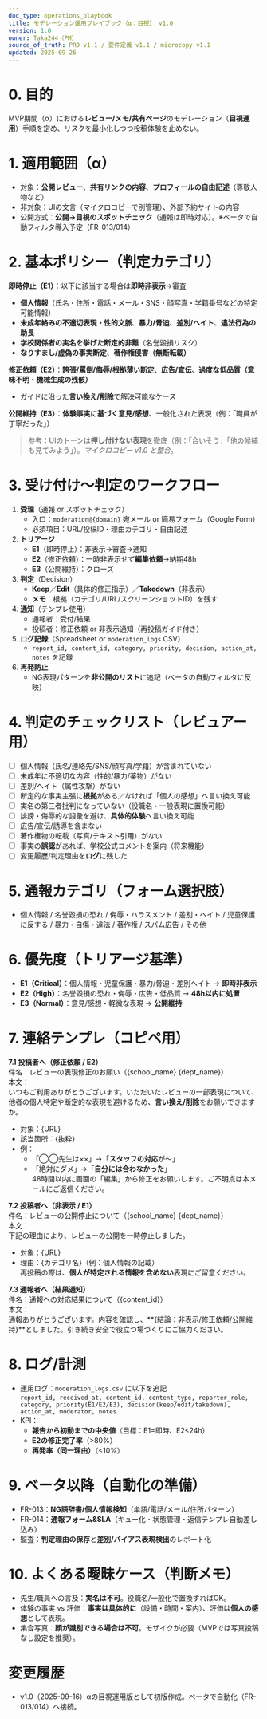 ```yaml
---
doc_type: operations_playbook
title: モデレーション運用プレイブック（α：目視） v1.0
version: 1.0
owner: Taka244（PM）
source_of_truth: PRD v1.1 / 要件定義 v1.1 / microcopy v1.1
updated: 2025-09-26
---
```


# 0. 目的
MVP期間（α）における**レビュー/メモ/共有ページ**のモデレーション（**目視運用**）手順を定め、リスクを最小化しつつ投稿体験を止めない。

# 1. 適用範囲（α）
- 対象：**公開レビュー**、**共有リンクの内容**、**プロフィールの自由記述**（尊敬人物など）
- 非対象：UIの文言（マイクロコピーで別管理）、外部予約サイトの内容
- 公開方式：**公開→目視のスポットチェック**（通報は即時対応）。※ベータで自動フィルタ導入予定（FR-013/014）

# 2. 基本ポリシー（判定カテゴリ）
**即時停止（E1）**：以下に該当する場合は**即時非表示**→審査
- **個人情報**（氏名・住所・電話・メール・SNS・顔写真・学籍番号などの特定可能情報）
- **未成年絡みの不適切表現・性的文脈**、**暴力/脅迫**、**差別/ヘイト**、**違法行為の助長**
- **学校関係者の実名を挙げた断定的非難**（名誉毀損リスク）
- **なりすまし/虚偽の事実断定**、**著作権侵害（無断転載）**

**修正依頼（E2）**：**誇張/罵倒/侮辱/根拠薄い断定**、**広告/宣伝**、**過度な低品質（意味不明・機械生成の残骸）**
- ガイドに沿った**言い換え/削除**で解決可能なケース

**公開維持（E3）**：**体験事実に基づく意見/感想**、一般化された表現（例：「職員が丁寧だった」）

> 参考：UIのトーンは**押し付けない表現**を徹底（例：「合いそう」「他の候補も見てみよう」）。*マイクロコピー v1.0 と整合*。

# 3. 受け付け〜判定のワークフロー
1. **受理**（通報 or スポットチェック）  
   - 入口：`moderation@{domain}` 宛メール or 簡易フォーム（Google Form）  
   - 必須項目：URL/投稿ID・理由カテゴリ・自由記述
2. **トリアージ**  
   - **E1**（即時停止）：非表示→審査→通知  
   - **E2**（修正依頼）：一時非表示せず**編集依頼**→納期48h  
   - **E3**（公開維持）：クローズ
3. **判定**（Decision）  
   - **Keep**／**Edit**（具体的修正指示）／**Takedown**（非表示）  
   - **メモ**：根拠（カテゴリ/URL/スクリーンショットID）を残す
4. **通知**（テンプレ使用）  
   - 通報者：受付/結果  
   - 投稿者：修正依頼 or 非表示通知（再投稿ガイド付き）
5. **ログ記録**（Spreadsheet or `moderation_logs` CSV）  
   - `report_id, content_id, category, priority, decision, action_at, notes` を記録
6. **再発防止**  
   - NG表現パターンを**非公開のリスト**に追記（ベータの自動フィルタに反映）

# 4. 判定のチェックリスト（レビュアー用）
- [ ] 個人情報（氏名/連絡先/SNS/顔写真/学籍）が含まれていない  
- [ ] 未成年に不適切な内容（性的/暴力/薬物）がない  
- [ ] 差別/ヘイト（属性攻撃）がない  
- [ ] 断定的な事実主張に**根拠**がある／なければ「個人の感想」へ言い換え可能  
- [ ] 実名の第三者批判になっていない（役職名・一般表現に置換可能）  
- [ ] 誹謗・侮辱的な語彙を避け、**具体的体験**へ言い換え可能  
- [ ] 広告/宣伝/誘導を含まない  
- [ ] 著作権物の転載（写真/テキスト引用）がない  
- [ ] 事実の**誤認**があれば、学校公式コメントを案内（将来機能）  
- [ ] 変更履歴/判定理由を**ログ**に残した

# 5. 通報カテゴリ（フォーム選択肢）
- 個人情報 / 名誉毀損の恐れ / 侮辱・ハラスメント / 差別・ヘイト / 児童保護に反する / 暴力・自傷・違法 / 著作権 / スパム広告 / その他

# 6. 優先度（トリアージ基準）
- **E1（Critical）**：個人情報・児童保護・暴力/脅迫・差別ヘイト → **即時非表示**  
- **E2（High）**：名誉毀損の恐れ・侮辱・広告・低品質 → **48h以内に処置**  
- **E3（Normal）**：意見/感想・軽微な表現 → **公開維持**

# 7. 連絡テンプレ（コピペ用）
**7.1 投稿者へ（修正依頼 / E2）**  
件名：レビューの表現修正のお願い（{school_name} {dept_name}）  
本文：  
いつもご利用ありがとうございます。いただいたレビューの一部表現について、他者の個人特定や断定的な表現を避けるため、**言い換え/削除**をお願いできますか。  
- 対象：{URL}  
- 該当箇所：{抜粋}  
- 例：  
  - 「◯◯先生は××」→「**スタッフの対応**が〜」  
  - 「絶対にダメ」→「**自分には合わなかった**」  
48時間以内に画面の「編集」から修正をお願いします。ご不明点は本メールにご返信ください。

**7.2 投稿者へ（非表示 / E1）**  
件名：レビューの公開停止について（{school_name} {dept_name}）  
本文：  
下記の理由により、レビューの公開を一時停止しました。  
- 対象：{URL}  
- 理由：{カテゴリ名}（例：個人情報の記載）  
再投稿の際は、**個人が特定される情報を含めない**表現にご留意ください。

**7.3 通報者へ（結果通知）**  
件名：通報への対応結果について（{content_id}）  
本文：  
通報ありがとうございます。内容を確認し、**{結論：非表示/修正依頼/公開維持}**としました。引き続き安全で役立つ場づくりにご協力ください。

# 8. ログ/計測
- 運用ログ：`moderation_logs.csv` に以下を追記  
  `report_id, received_at, content_id, content_type, reporter_role, category, priority(E1/E2/E3), decision(keep/edit/takedown), action_at, moderator, notes`
- KPI：  
  - **報告から初動までの中央値**（目標：E1=即時、E2<24h）  
  - **E2の修正完了率**（>80%）  
  - **再発率（同一理由）**（<10%）

# 9. ベータ以降（自動化の準備）
- FR-013：**NG語辞書/個人情報検知**（単語/電話/メール/住所パターン）  
- FR-014：**通報フォーム&SLA**（キュー化・状態管理・返信テンプレ自動差し込み）  
- 監査：**判定理由の保存**と**差別/バイアス表現検出**のレポート化

# 10. よくある曖昧ケース（判断メモ）
- 先生/職員への言及：**実名は不可**。役職名/一般化で置換すればOK。  
- 体験の事実 vs 評価：**事実は具体的に**（設備・時間・案内）、評価は**個人の感想**として表現。  
- 集合写真：**顔が識別できる場合は不可**。モザイクが必要（MVPでは写真投稿なし設定を推奨）。

# 変更履歴
- v1.0（2025-09-16）αの目視運用版として初版作成。ベータで自動化（FR-013/014）へ接続。
